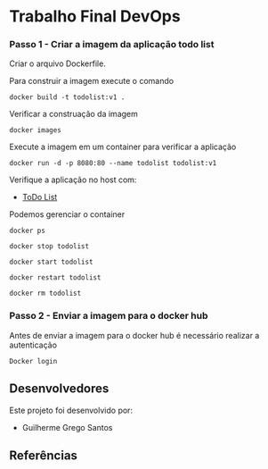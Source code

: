 # Trabalho Final DevOps

### Passo 1 - Criar a imagem da aplicação todo list

Criar o arquivo Dockerfile.

Para construir a imagem execute o comando

`docker build -t todolist:v1 .`

Verificar a construação da imagem 

`docker images`

Execute a imagem em um container para verificar a aplicação

`docker run -d -p 8080:80 --name todolist todolist:v1`

Verifique a aplicação no host com:

- [ToDo List](http://localhost:8080/)

Podemos gerenciar o container

`docker ps`

`docker stop todolist`

`docker start todolist`

`docker restart todolist`

`docker rm todolist`


### Passo 2 - Enviar a imagem para o docker hub

Antes de enviar a imagem para o docker hub é necessário realizar a autenticação

`Docker login`



## Desenvolvedores

Este projeto foi desenvolvido por:

 - Guilherme Grego Santos 

## Referências
